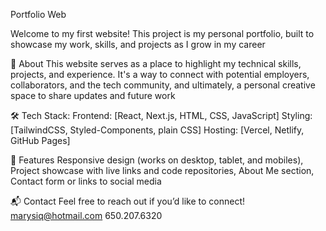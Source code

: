 Portfolio Web

Welcome to my first website!
This project is my personal portfolio, built to showcase my work, skills, and projects as I grow in my career

🚀 About
This website serves as a place to highlight my technical skills, projects, and experience.
It's a way to connect with potential employers, collaborators, and the tech community, and ultimately, a personal creative space to share updates and future work

🛠 Tech Stack:
Frontend: [React, Next.js, HTML, CSS, JavaScript]
Styling: [TailwindCSS, Styled-Components, plain CSS]
Hosting: [Vercel, Netlify, GitHub Pages]


📄 Features
Responsive design (works on desktop, tablet, and mobiles),
Project showcase with live links and code repositories,
About Me section,
Contact form or links to social media


📬 Contact
Feel free to reach out if you’d like to connect!
marysiq@hotmail.com
650.207.6320